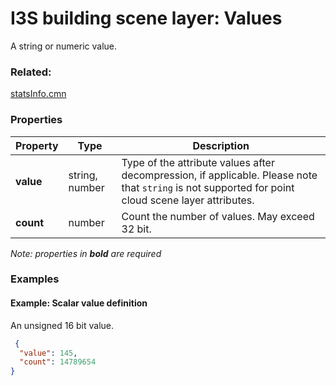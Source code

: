 # I3S building scene layer: Values

A string or numeric value.

### Related:

[statsInfo.cmn](statsInfo.cmn.md)
### Properties

| Property | Type | Description |
| --- | --- | --- |
| **value** | string, number | Type of the attribute values after decompression, if applicable. Please note that `string` is not supported for point cloud scene layer attributes. |
| **count** | number | Count the number of values. May exceed 32 bit. |

*Note: properties in **bold** are required*

### Examples 

#### Example: Scalar value definition 

An unsigned 16 bit value. 

```json
 {
  "value": 145,
  "count": 14789654
} 
```


